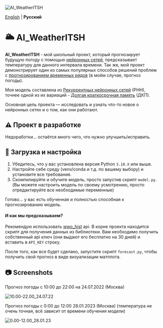 
![AI_WeatherITSH](https://media.discordapp.net/attachments/695563421491396728/1069339477945897163/AI_WeatherITSH.png)

[English](./README.md) | **Русский**

# 🌥️ AI_WeatherITSH

**AI_WeatherITSH** - мой школьный проект, который прогнозирует будущую погоду с помощью [нейронных сетей](https://ru.wikipedia.org/wiki/Нейронная_сеть), предсказывает температуру для данного интервала времени. Так же, мой проект демонстрирует один из самых популярных способов решений проблем с [прогнозированием временных рядов](https://ru.wikipedia.org/wiki/Временной_ряд) (в моём случае, прогноз погоды).

Моя модель составлена из [Рекуррентных нейронных сетей](https://ru.wikipedia.org/wiki/Рекуррентная_нейронная_сеть) (РНН), точнее одной из их вариаций - [Долгая краткосрочная память](https://ru.wikipedia.org/wiki/Долгая_краткосрочная_память) (ДКП).

Основная цель проекта — исследовать и узнать что-то новое о нейронных сетях и о том, как они работают.

## ⚠️ Проект в разработке

Недоработки... остаётся много чего, что нужно улучшить/исправить.

## 🔧 Загрузка и настройка

1. Убедитесь, что у вас установлена версия Python `3.10.X` или выше.
2. Настройте себе среду (venv/conda и т.д. по вашему выбору) и установите все требования.
3. Скомпилируйте и обучите модель, просто запустив скрипт `model.py`. (Вы можете настроить модель по своему усмотрению, просто отредактируйте все необходимые переменные)

Готово... у вас есть обученная и полностью способная к прогнозированию модель.

#### И как мы предсказываем?

Рекомендую использовать [wwo_hist](https://www.worldweatheronline.com/weather-api/api/) api. 
В корне проекта находится скрипт для получения данных из библиотеки. Вам необходимо получить собственный api ключ (они выдают его бесплатно на 30 дней) и вставить в `API_KEY` строку.

После того, как все будет сделано, запустите скрипт `forecast.py`, чтобы получить свой прогноз в виде визуализации матплота.

## 📷 Screenshots

Прогноз погоды с 10:00 до 22:00 на 24.07.2022 (Москва)

![10.00-22.00_24.07.22](https://media.discordapp.net/attachments/695563421491396728/1069341219391549460/10.00-22.00_24.07.22.png)

Прогноз погоды с 0:00 до 12:00 28.01.2023 (Москва) (температура не очень точная, всё зависит от времени обучения модели)

![0.00-12.00_28.01.23](https://media.discordapp.net/attachments/695563421491396728/1069394784529170442/0.00-12.00_28.01.23.png)
